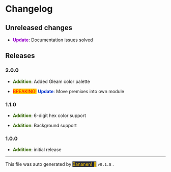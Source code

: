 
# Changelog


## Unreleased changes
            
-  **<span style="color: #9900cc">Update</span>**: Documentation issues solved


## Releases



### 2.0.0
-  **<span style="color: #336600">Addition</span>**: Added Gleam color palette
- <span style="color: red; background-color: #ffcc00">BREAKING!</span> **<span style="color: #0033cc">Update</span>**: Move premixes into own module


### 1.1.0
-  **<span style="color: #336600">Addition</span>**: 6-digit hex color support
-  **<span style="color: #336600">Addition</span>**: Background support


### 1.0.0
-  **<span style="color: #336600">Addition</span>**: initial release


<hr>
            
This file was auto generated by [<span style="background-color: #24273a; color: #ffcc00">Bananen! 🍌</span>](https://github.com/strawmelonjuice/bananen/) `v0.1.8`
.